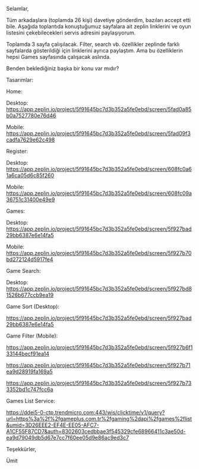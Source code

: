 
Selamlar,

Tüm arkadaşlara (toplamda 26 kişi) davetiye gönderdim, bazıları accept etti bile. Aşağıda toplantıda konuştuğumuz sayfalara ait zeplin linklerini ve oyun listesini çekebilecekleri servis adresini paylaşıyorum.

Toplamda 3 sayfa çalışılacak. Filter, search vb. özellikler zeplinde farklı sayfalarda gösterildiği için linklerini ayrıca paylaştım. Ama bu özelliklerin hepsi Games sayfasında çalışacak aslında.

Benden beklediğiniz başka bir konu var mıdır?

Tasarımlar:

Home:

Desktop: <https://app.zeplin.io/project/5f91645bc7d3b352a5fe0ebd/screen/5fad0a85b0a7527780e76d46>

Mobile: <https://app.zeplin.io/project/5f91645bc7d3b352a5fe0ebd/screen/5fad09f3cadfa7629e62c498>

Register:

Desktop: <https://app.zeplin.io/project/5f91645bc7d3b352a5fe0ebd/screen/608fc0a61a6ca05d6c85f260>

Mobile: <https://app.zeplin.io/project/5f91645bc7d3b352a5fe0ebd/screen/608fc09a36751c31400e49e9>

Games:

Desktop: <https://app.zeplin.io/project/5f91645bc7d3b352a5fe0ebd/screen/5f927bad29bb6387e6e14fa5>

Mobile: <https://app.zeplin.io/project/5f91645bc7d3b352a5fe0ebd/screen/5f927b70bd272124d5917fe4>

Game Search:

Desktop: <https://app.zeplin.io/project/5f91645bc7d3b352a5fe0ebd/screen/5f927bd81526b677ccb9ea19>

Game Sort (Desktop):

<https://app.zeplin.io/project/5f91645bc7d3b352a5fe0ebd/screen/5f927bad29bb6387e6e14fa5>

Game Filter (Mobile):

<https://app.zeplin.io/project/5f91645bc7d3b352a5fe0ebd/screen/5f927b6f133144becf91ea14>

<https://app.zeplin.io/project/5f91645bc7d3b352a5fe0ebd/screen/5f927b71ea9d28919fa169a5>

<https://app.zeplin.io/project/5f91645bc7d3b352a5fe0ebd/screen/5f927b733352bd1c747fcc6a>

Games List Service:

<https://ddei5-0-ctp.trendmicro.com:443/wis/clicktime/v1/query?url=https%3a%2f%2fgameplus.com.tr%2fgaming%2dapi%2fgames%2flist&umid=3D26EEE2-EF4E-EE05-AFC7-A1CF55F87CD7&auth=8302603cedbbae3f545329cfe68966411c3ae50d-ea9d79049db5d67e7cc7f60ee05d9e86ac9ed3c7>

Teşekkürler,

Ümit
